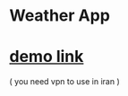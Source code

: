 # Weather App
# <a href="https://ghmamadreza84.github.io/Weather-App/">demo link </a>
<p>( you need vpn to use in iran )</p>
